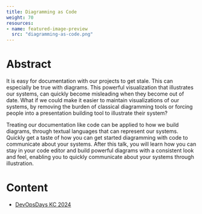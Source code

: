 ```yaml
---
title: Diagramming as Code
weight: 70
resources:
- name: featured-image-preview
  src: "diagramming-as-code.png"
---
```


# Abstract

It is easy for documentation with our projects to get stale. This can especially be true with diagrams. This powerful visualization that illustrates our systems, can quickly become misleading when they become out of date. What if we could make it easier to maintain visualizations of our systems, by removing the burden of classical diagramming tools or forcing people into a presentation building tool to illustrate their system?

Treating our documentation like code can be applied to how we build diagrams, through textual languages that can represent our systems. Quickly get a taste of how you can get started diagramming with code to communicate about your systems. After this talk, you will learn how you can stay in your code editor and build powerful diagrams with a consistent look and feel, enabling you to quickly communicate about your systems through illustration.

# Content

* [DevOpsDays KC 2024](https://devopsdays.org/events/2024-kansas-city/program/carl-chesser-ignite)

